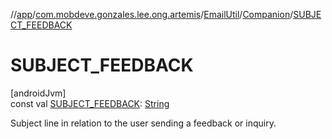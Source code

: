 //[app](../../../../index.md)/[com.mobdeve.gonzales.lee.ong.artemis](../../index.md)/[EmailUtil](../index.md)/[Companion](index.md)/[SUBJECT_FEEDBACK](-s-u-b-j-e-c-t_-f-e-e-d-b-a-c-k.md)

# SUBJECT_FEEDBACK

[androidJvm]\
const val [SUBJECT_FEEDBACK](-s-u-b-j-e-c-t_-f-e-e-d-b-a-c-k.md): [String](https://kotlinlang.org/api/latest/jvm/stdlib/kotlin/-string/index.html)

Subject line in relation to the user sending a feedback or inquiry.
